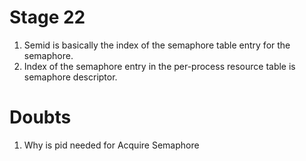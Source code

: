 # Stage 22
1. Semid is basically the index of the semaphore table entry for the semaphore.
2. Index of the semaphore  entry in the per-process resource table is semaphore descriptor.

# Doubts
1. Why is pid needed for Acquire Semaphore